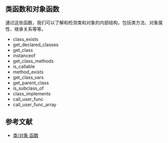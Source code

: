 ## 类函数和对象函数

通过这些函数，我们可以了解和检测类和对象的内部结构，包括类方法、对象属性、继承关系等等。

- class_exists
- get_declared_classes
- get_class
- instanceof
- get_class_methods
- is_callable
- method_exists
- get_class_vars
- get_parent_class
- is_subclass_of
- class_implements
- call_user_func
- call_user_func_array

## 参考文献

- [类/对象 函数](http://www.php.net/manual/zh/ref.classobj.php)